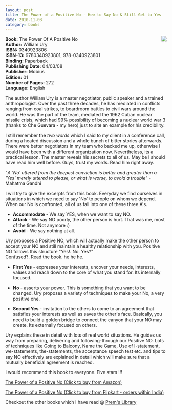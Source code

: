 ```yaml
---
layout: post
title: The Power of a Positive No - How to Say No & Still Get to Yes
date: 2010-11-03
category: books
---
```


<img style="clear: right; float: right; margin-bottom: 1em; margin-left: 1em;" 
src="{{site.url}}/img/the-power-of-a-positive-no-william-ury.jpg"/>   

**Book:** The Power Of A Positive No  
**Author:** William Ury  
**ISBN:** 0340923806  
**ISBN-13:** 9780340923801, 978-0340923801  
**Binding:** Paperback  
**Publishing Date:** 04/03/08  
**Publisher:** Mobius  
**Edition:** 01  
**Number of Pages:** 272  
**Language:** English  
  
The author William Ury is a master negotiator, public speaker and a trained anthropologist. Over the past three decades, he has mediated in conflicts ranging from coal strikes, to boardroom battles to civil wars around the world. He was the part of the team, mediated the 1962 Cuban nuclear missile crisis, which had 99% possibility of becoming a nuclear world war 3 (thanks to Che Guevara - my hero) just to site an example for his credibility.   
  
I still remember the *two words* which I said to my client in a conference call, during a heated discussion and a whole bunch of bitter stories afterwards. There were better negotiators in my team who backed me up, otherwise I would have been with a different organization now. Nevertheless, its a practical lesson. The master reveals his secrets to all of us. May be I should have read him well before. Guys, trust my words. Read him right away.  
  
"*A 'No' uttered from the deepest conviction is better and greater than a 'Yes' merely uttered to please, or what is worse, to avoid a trouble*" - Mahatma Gandhi  
  
I will try to give the excerpts from this book. Everyday we find ourselves in situations in which we need to say 'No' to people on whom we depend. When our No is confronted, all of us fall into one of these three A's.  
  
* **Accommodate** - We say YES, when we want to say NO.  
* **Attack** - We say NO poorly, the other person is hurt. That was me, most of the time. Not anymore :)  
* **Avoid** - We say nothing at all.  
  
Ury proposes a Positive NO, which will actually make the other person to accept your NO and still maintain a healthy relationship with you. Positive NO follows this structure "Yes!. No. Yes?"  
Confused?. Read the book. he he he.  
  
* **First Yes** - expresses your interests, uncover your needs, interests, values and reach down to the core of what you stand for. Its internally focused.  
  
* **No** - asserts your power. This is something that you want to be changed. Ury proposes a variety of techniques to make your No, a very positive one.  
  
* **Second Yes** - invitation to the others to come to an agreement that satisfies your interests as well as saves the other's face. Basically, you need to build a golden bridge to connect the canyon that your NO may create. Its externally focused on others.  
  
Ury explains these in detail with lots of real world situations. He guides us way from preparing, delivering and following-through our Positive NO. Lots of techniques like Going to Balcony, Name the Game, Use of I-statement, we-statements, the-statements, the acceptance speech test etc. and tips to say NO effectively are explained in detail which will make sure that a mutually beneficial agreement is reached.  
  
I would recommend this book to everyone. Five stars !!!  
  
[The Power of a Positive No (Click to buy from Amazon)](http://www.amazon.com/Power-Positive-No-Still-publication/dp/0340923792?ie=UTF8&amp;tag=booiverea-20&amp;link_code=btl&amp;camp=213689&amp;creative=392969)  
  
[The Power of a Positive No (Click to buy from Flipkart - orders within India)](http://www.flipkart.com/power-positive-no-william-ury-book-0340923806?affid=INPremkblo)  

Checkout the other books which I have read @ [Prem's Library]({{site.url}}/books/)  

